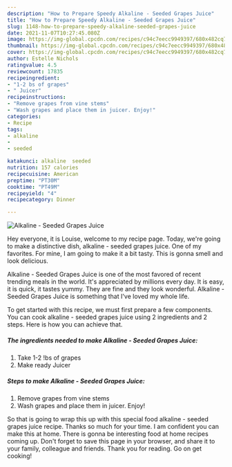 ```yaml
---
description: "How to Prepare Speedy Alkaline - Seeded Grapes Juice"
title: "How to Prepare Speedy Alkaline - Seeded Grapes Juice"
slug: 1148-how-to-prepare-speedy-alkaline-seeded-grapes-juice
date: 2021-11-07T10:27:45.080Z
image: https://img-global.cpcdn.com/recipes/c94c7eecc9949397/680x482cq70/alkaline-seeded-grapes-juice-recipe-main-photo.jpg
thumbnail: https://img-global.cpcdn.com/recipes/c94c7eecc9949397/680x482cq70/alkaline-seeded-grapes-juice-recipe-main-photo.jpg
cover: https://img-global.cpcdn.com/recipes/c94c7eecc9949397/680x482cq70/alkaline-seeded-grapes-juice-recipe-main-photo.jpg
author: Estelle Nichols
ratingvalue: 4.5
reviewcount: 17835
recipeingredient:
- "1-2 bs of grapes"
- " Juicer"
recipeinstructions:
- "Remove grapes from vine stems"
- "Wash grapes and place them in juicer. Enjoy!"
categories:
- Recipe
tags:
- alkaline
- 
- seeded

katakunci: alkaline  seeded 
nutrition: 157 calories
recipecuisine: American
preptime: "PT30M"
cooktime: "PT49M"
recipeyield: "4"
recipecategory: Dinner

---
```



![Alkaline - Seeded Grapes Juice](https://img-global.cpcdn.com/recipes/c94c7eecc9949397/680x482cq70/alkaline-seeded-grapes-juice-recipe-main-photo.jpg)

Hey everyone, it is Louise, welcome to my recipe page. Today, we're going to make a distinctive dish, alkaline - seeded grapes juice. One of my favorites. For mine, I am going to make it a bit tasty. This is gonna smell and look delicious.



Alkaline - Seeded Grapes Juice is one of the most favored of recent trending meals in the world. It's appreciated by millions every day. It is easy, it is quick, it tastes yummy. They are fine and they look wonderful. Alkaline - Seeded Grapes Juice is something that I've loved my whole life.


To get started with this recipe, we must first prepare a few components. You can cook alkaline - seeded grapes juice using 2 ingredients and 2 steps. Here is how you can achieve that.

<!--inarticleads1-->

##### The ingredients needed to make Alkaline - Seeded Grapes Juice:

1. Take 1-2 !bs of grapes
1. Make ready  Juicer




<!--inarticleads2-->

##### Steps to make Alkaline - Seeded Grapes Juice:

1. Remove grapes from vine stems
1. Wash grapes and place them in juicer. Enjoy!




So that is going to wrap this up with this special food alkaline - seeded grapes juice recipe. Thanks so much for your time. I am confident you can make this at home. There is gonna be interesting food at home recipes coming up. Don't forget to save this page in your browser, and share it to your family, colleague and friends. Thank you for reading. Go on get cooking!
